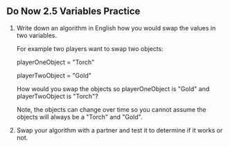 ## Do Now 2.5 Variables Practice

1. Write down an algorithm in English how you would swap the values in two variables.

   For example two players want to swap two objects:

   playerOneObject = "Torch"
   
   playerTwoObject = "Gold"

   How would you swap the objects so playerOneObject is "Gold" and playerTwoObject is "Torch"?

   Note, the objects can change over time so you cannot assume the objects will always be a "Torch" and "Gold".

2.  Swap your algorithm with a partner and test it to determine if it works or not.

